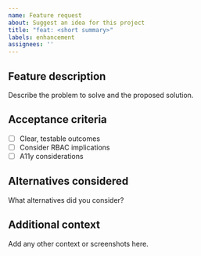 ```yaml
---
name: Feature request
about: Suggest an idea for this project
title: "feat: <short summary>"
labels: enhancement
assignees: ''
---
```


## Feature description

Describe the problem to solve and the proposed solution.

## Acceptance criteria

- [ ] Clear, testable outcomes
- [ ] Consider RBAC implications
- [ ] A11y considerations

## Alternatives considered

What alternatives did you consider?

## Additional context

Add any other context or screenshots here.

